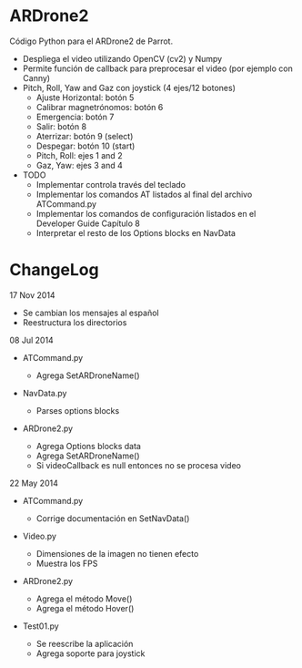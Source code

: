 ARDrone2
========

Código Python para el ARDrone2 de Parrot.

* Despliega el video utilizando OpenCV (cv2) y Numpy
* Permite función de callback para preprocesar el video (por ejemplo con Canny)
* Pitch, Roll, Yaw and Gaz con joystick (4 ejes/12 botones)
    * Ajuste Horizontal: botón 5
    * Calibrar magnetrónomos: botón 6
    * Emergencia: botón 7
    * Salir: botón 8
    * Aterrizar: botón 9 (select)
    * Despegar: botón 10 (start)
    * Pitch, Roll: ejes 1 and 2
    * Gaz, Yaw: ejes 3 and 4
* TODO
    * Implementar controla través del teclado
    * Implementar los comandos AT listados al final del archivo ATCommand.py
    * Implementar los comandos de configuración listados en el Developer Guide Capítulo 8
    * Interpretar el resto de los Options blocks en NavData


ChangeLog
=========
17 Nov 2014

* Se cambian los mensajes al español
* Reestructura los directorios


08 Jul 2014

* ATCommand.py
    * Agrega SetARDroneName()

* NavData.py
    * Parses options blocks

* ARDrone2.py
    * Agrega Options blocks data
    * Agrega SetARDroneName()
    * Si videoCallback es null entonces no se procesa video


22 May 2014

* ATCommand.py
    * Corrige documentación en SetNavData()

* Video.py
    * Dimensiones de la imagen no tienen efecto
    * Muestra los FPS

* ARDrone2.py
    * Agrega el método Move()
    * Agrega el método Hover()

* Test01.py
    * Se reescribe la aplicación
    * Agrega soporte para joystick


